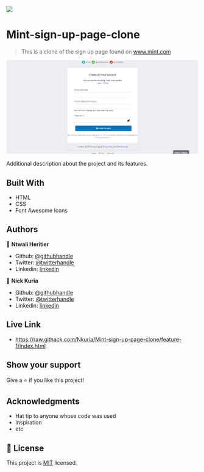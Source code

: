 ![](https://img.shields.io/badge/Microverse-blueviolet)

# Mint-sign-up-page-clone

> This is a clone of the sign up page found on www.mint.com

![screenshot](./app_screenshot.png)

Additional description about the project and its features.

## Built With

- HTML
- CSS
- Font Awesome Icons

## Authors

👤 **Ntwali Heritier**

- Github: [@githubhandle](https://github.com/NtwaliHeritier)
- Twitter: [@twitterhandle](https://twitter.com/NtwaliHeritier)
- Linkedin: [linkedin](https://linkedin.com/in/ntwali-heritier-9950001a2)

👤 **Nick Kuria**

- Github: [@githubhandle](https://github.com/Nkuria)
- Twitter: [@twitterhandle](https://twitter.com/Nkuria3)
- Linkedin: [linkedin](https://linkedin.com/in/nick-kuria-a148931a9)

## Live Link

- https://raw.githack.com/Nkuria/Mint-sign-up-page-clone/feature-1/index.html

## Show your support

Give a ⭐️ if you like this project!

## Acknowledgments

- Hat tip to anyone whose code was used
- Inspiration
- etc

## 📝 License

This project is [MIT](lic.url) licensed.